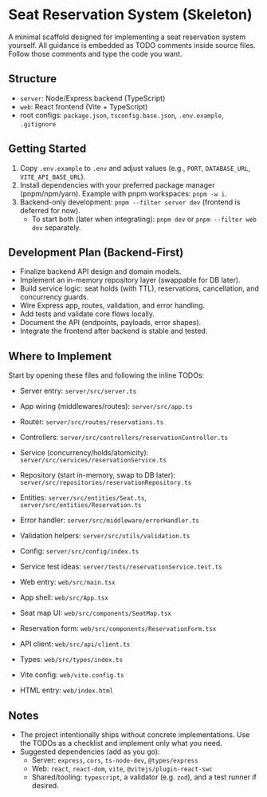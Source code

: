 # Seat Reservation System (Skeleton)

A minimal scaffold designed for implementing a seat reservation system yourself. All guidance is embedded as TODO comments inside source files. Follow those comments and type the code you want.

## Structure
- `server`: Node/Express backend (TypeScript)
- `web`: React frontend (Vite + TypeScript)
- root configs: `package.json`, `tsconfig.base.json`, `.env.example`, `.gitignore`

## Getting Started
1) Copy `.env.example` to `.env` and adjust values (e.g., `PORT`, `DATABASE_URL`, `VITE_API_BASE_URL`).
2) Install dependencies with your preferred package manager (pnpm/npm/yarn). Example with pnpm workspaces: `pnpm -w i`.
3) Backend-only development: `pnpm --filter server dev` (frontend is deferred for now).
   - To start both (later when integrating): `pnpm dev` or `pnpm --filter web dev` separately.

## Development Plan (Backend-First)
- Finalize backend API design and domain models.
- Implement an in-memory repository layer (swappable for DB later).
- Build service logic: seat holds (with TTL), reservations, cancellation, and concurrency guards.
- Wire Express app, routes, validation, and error handling.
- Add tests and validate core flows locally.
- Document the API (endpoints, payloads, error shapes).
- Integrate the frontend after backend is stable and tested.

## Where to Implement
Start by opening these files and following the inline TODOs:
- Server entry: `server/src/server.ts`
- App wiring (middlewares/routes): `server/src/app.ts`
- Router: `server/src/routes/reservations.ts`
- Controllers: `server/src/controllers/reservationController.ts`
- Service (concurrency/holds/atomicity): `server/src/services/reservationService.ts`
- Repository (start in-memory, swap to DB later): `server/src/repositories/reservationRepository.ts`
- Entities: `server/src/entities/Seat.ts`, `server/src/entities/Reservation.ts`
- Error handler: `server/src/middleware/errorHandler.ts`
- Validation helpers: `server/src/utils/validation.ts`
- Config: `server/src/config/index.ts`
- Service test ideas: `server/tests/reservationService.test.ts`

- Web entry: `web/src/main.tsx`
- App shell: `web/src/App.tsx`
- Seat map UI: `web/src/components/SeatMap.tsx`
- Reservation form: `web/src/components/ReservationForm.tsx`
- API client: `web/src/api/client.ts`
- Types: `web/src/types/index.ts`
- Vite config: `web/vite.config.ts`
- HTML entry: `web/index.html`

## Notes
- The project intentionally ships without concrete implementations. Use the TODOs as a checklist and implement only what you need.
- Suggested dependencies (add as you go):
  - Server: `express`, `cors`, `ts-node-dev`, `@types/express`
  - Web: `react`, `react-dom`, `vite`, `@vitejs/plugin-react-swc`
  - Shared/tooling: `typescript`, a validator (e.g. `zod`), and a test runner if desired.
